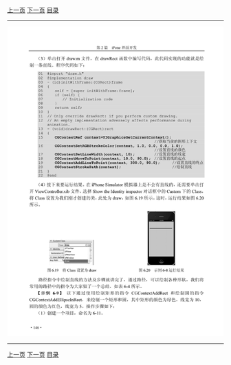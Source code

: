 [上一页](157.md) [下一页](159.md) [目录](../README.md)

***

![158](../images/158.png)

***

[上一页](157.md) [下一页](159.md) [目录](../README.md)